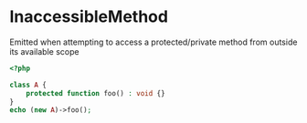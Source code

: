 # InaccessibleMethod

Emitted when attempting to access a protected/private method from outside its available scope

```php
<?php

class A {
    protected function foo() : void {}
}
echo (new A)->foo();
```
